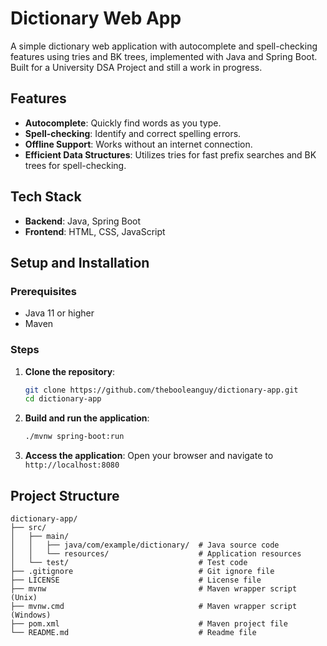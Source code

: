 # Dictionary Web App

A simple dictionary web application with autocomplete and spell-checking features using tries and BK trees, implemented with Java and Spring Boot. 
Built for a University DSA Project and still a work in progress.

## Features

- **Autocomplete**: Quickly find words as you type.
- **Spell-checking**: Identify and correct spelling errors.
- **Offline Support**: Works without an internet connection.
- **Efficient Data Structures**: Utilizes tries for fast prefix searches and BK trees for spell-checking.

## Tech Stack

- **Backend**: Java, Spring Boot
- **Frontend**: HTML, CSS, JavaScript

## Setup and Installation

### Prerequisites

- Java 11 or higher
- Maven

### Steps

1. **Clone the repository**:
    ```bash
    git clone https://github.com/thebooleanguy/dictionary-app.git
    cd dictionary-app
    ```

2. **Build and run the application**:
    ```bash
    ./mvnw spring-boot:run
    ```

3. **Access the application**:
    Open your browser and navigate to `http://localhost:8080`

## Project Structure

```
dictionary-app/
├── src/
│   ├── main/
│   │   ├── java/com/example/dictionary/  # Java source code
│   │   └── resources/                    # Application resources
│   └── test/                             # Test code
├── .gitignore                            # Git ignore file
├── LICENSE                               # License file
├── mvnw                                  # Maven wrapper script (Unix)
├── mvnw.cmd                              # Maven wrapper script (Windows)
├── pom.xml                               # Maven project file
└── README.md                             # Readme file
```
